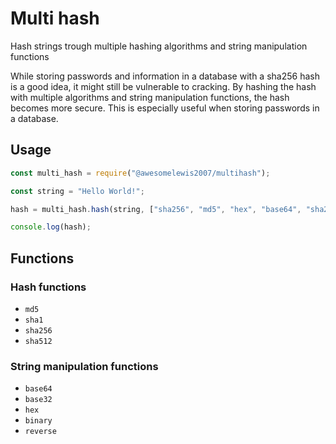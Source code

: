 # Multi hash

Hash strings trough multiple hashing algorithms and string manipulation functions

While storing passwords and information in a database with a sha256 hash is a good idea, it might still be vulnerable to cracking. By hashing the hash with multiple algorithms and string manipulation functions, the hash becomes more secure. This is especially useful when storing passwords in a database.

## Usage

```javascript
const multi_hash = require("@awesomelewis2007/multihash");

const string = "Hello World!";

hash = multi_hash.hash(string, ["sha256", "md5", "hex", "base64", "sha256"]);

console.log(hash);
```

## Functions

### Hash functions

- `md5`
- `sha1`
- `sha256`
- `sha512`

### String manipulation functions

- `base64`
- `base32`
- `hex`
- `binary`
- `reverse`